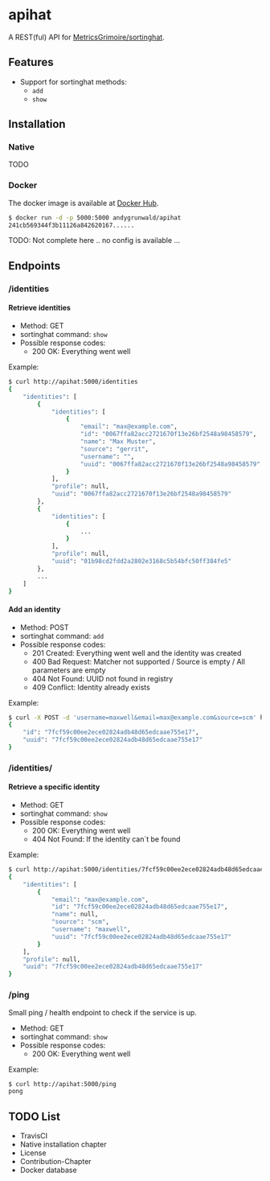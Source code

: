 # apihat

A REST(ful) API for [MetricsGrimoire/sortinghat](https://github.com/MetricsGrimoire/sortinghat).

## Features

* Support for sortinghat methods:
	* `add`
	* `show`

## Installation

### Native

TODO

### Docker

The docker image is available at [Docker Hub](https://hub.docker.com/r/andygrunwald/apihat/).

```sh
$ docker run -d -p 5000:5000 andygrunwald/apihat
241cb569344f3b11126a842620167......
```

TODO: Not complete here .. no config is available ...

## Endpoints

### /identities

#### Retrieve identities

* Method: GET
* sortinghat command: `show`
* Possible response codes:
	* 200 OK: Everything went well

Example:

```bash
$ curl http://apihat:5000/identities
{
    "identities": [
        {
            "identities": [
                {
                    "email": "max@example.com",
                    "id": "0067ffa82acc2721670f13e26bf2548a98458579",
                    "name": "Max Muster",
                    "source": "gerrit",
                    "username": "",
                    "uuid": "0067ffa82acc2721670f13e26bf2548a98458579"
                }
            ],
            "profile": null,
            "uuid": "0067ffa82acc2721670f13e26bf2548a98458579"
        },
        {
            "identities": [
                {
                    ...
                }
            ],
            "profile": null,
            "uuid": "01b98cd2fdd2a2802e3168c5b54bfc50ff384fe5"
        },
        ...
    ]
}
```

#### Add an identity

* Method: POST
* sortinghat command: `add`
* Possible response codes:
	* 201 Created: Everything went well and the identity was created
	* 400 Bad Request: Matcher not supported / Source is empty / All parameters are empty
	* 404 Not Found: UUID not found in registry
	* 409 Conflict: Identity already exists

Example:

```bash
$ curl -X POST -d 'username=maxwell&email=max@example.com&source=scm' http://apihat:5000/identities
{
    "id": "7fcf59c00ee2ece02824adb48d65edcaae755e17",
    "uuid": "7fcf59c00ee2ece02824adb48d65edcaae755e17"
}
```

### /identities/<uuid>

#### Retrieve a specific identity

* Method: GET
* sortinghat command: `show`
* Possible response codes:
	* 200 OK: Everything went well
	* 404 Not Found: If the identity can`t be found

Example:

```bash
$ curl http://apihat:5000/identities/7fcf59c00ee2ece02824adb48d65edcaae755e17
{
    "identities": [
        {
            "email": "max@example.com",
            "id": "7fcf59c00ee2ece02824adb48d65edcaae755e17",
            "name": null,
            "source": "scm",
            "username": "maxwell",
            "uuid": "7fcf59c00ee2ece02824adb48d65edcaae755e17"
        }
    ],
    "profile": null,
    "uuid": "7fcf59c00ee2ece02824adb48d65edcaae755e17"
}
```

### /ping

Small ping / health endpoint to check if the service is up.

* Method: GET
* sortinghat command: `show`
* Possible response codes:
	* 200 OK: Everything went well

Example:

```bash
$ curl http://apihat:5000/ping
pong
```

## TODO List

* TravisCI
* Native installation chapter
* License
* Contribution-Chapter
* Docker database